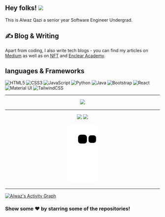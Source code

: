 ## Hey folks! <img src="https://raw.githubusercontent.com/MartinHeinz/MartinHeinz/master/wave.gif" width="30px">

This is Alwaz Qazi a senior year Software Engineer Undergrad.

## &#x270d; Blog & Writing

Apart from coding, I also write tech blogs - you can find my articles on [Medium](https://medium.com/@alwazkazi3) as well as on [NFT](https://medium.com/nerd-for-tech/how-to-modify-tuples-in-python-the-work-arounds-9213a2df21fe) and [Enclear Academy](https://enlear.academy/?gi=ca18bf8a1499).

<!--
**Alwaz/Alwaz** is a ✨ _special_ ✨ repository because its `README.md` (this file) appears on your GitHub profile.

Here are some ideas to get you started:

- 🔭 I’m currently working on ...
- 🌱 I’m currently learning ...
- 👯 I’m looking to collaborate on ...
- 🤔 I’m looking for help with ...
- 💬 Ask me about ...
- 📫 How to reach me: ...
- 😄 Pronouns: ...
- ⚡ Fun fact: ...

-->

## languages & Frameworks 

![HTML5](https://img.shields.io/badge/html5-%23E34F26.svg?style=for-the-badge&logo=html5&logoColor=white)
![CSS3](https://img.shields.io/badge/css3-%231572B6.svg?style=for-the-badge&logo=css3&logoColor=white)
![JavaScript](https://img.shields.io/badge/javascript-%23323330.svg?style=for-the-badge&logo=javascript&logoColor=%23F7DF1E)
![Python](https://img.shields.io/badge/python-3670A0?style=for-the-badge&logo=python&logoColor=ffdd54)
![Java](https://img.shields.io/badge/java-%23ED8B00.svg?style=for-the-badge&logo=java&logoColor=white)
![Bootstrap](https://img.shields.io/badge/bootstrap-%23563D7C.svg?style=for-the-badge&logo=bootstrap&logoColor=white)
![React](https://img.shields.io/badge/react-%2320232a.svg?style=for-the-badge&logo=react&logoColor=%2361DAFB)
![Material UI](https://img.shields.io/badge/materialui-%230081CB.svg?style=for-the-badge&logo=material-ui&logoColor=white)
![TailwindCSS](https://img.shields.io/badge/tailwindcss-%2338B2AC.svg?style=for-the-badge&logo=tailwind-css&logoColor=white)

<hr>

<p align="center">
   <img width="500px" src="https://github-readme-stats.vercel.app/api/top-langs/?username=Alwaz&layout=compact&theme=tokyonight&hide_border=true&bg_color=1F222E"" />  

</p>

<hr>

<p align="center">         
 <img width="400px" src="https://github-readme-stats.vercel.app/api?username=Alwaz&show_icons=true&theme=tokyonight&hide_border=true&bg_color=1F222E" /> 
<img width="400px" src="https://github-readme-streak-stats.herokuapp.com?user=Alwaz&theme=gotham&hide_border=true&fire=C77800&ring=DD910B&background=1F222E" /> 

 <div  align="center"> <img src="https://raw.githubusercontent.com/muhiqsimui/muhiqsimui/output/github-contribution-grid-snake.svg" /></div>
<hr>
</p>



<a href="https://sharjeelyunus.github.io/"><img alt="Alwaz's Activity Graph" src="https://activity-graph.herokuapp.com/graph?username=Alwaz&bg_color=1F222E&color=ffffff&line=f08c2d&point=444040&area=true&hide_border=true" /></a>
                                                           
                                                           
### Show some ❤️ by starring some of the repositories!





